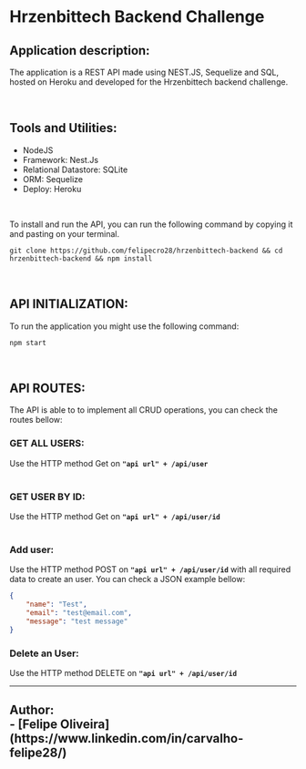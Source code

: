 # Hrzenbittech Backend Challenge

## Application description:

The application is a REST API made using NEST.JS, Sequelize and SQL, hosted on Heroku and developed for the Hrzenbittech backend challenge.

<br>

## Tools and Utilities:

- NodeJS
- Framework: Nest.Js
- Relational Datastore: SQLite
- ORM: Sequelize
- Deploy: Heroku

<br>

To install and run the API, you can run the following command by copying it and pasting on your terminal.


```
git clone https://github.com/felipecro28/hrzenbittech-backend && cd hrzenbittech-backend && npm install
```

<br>

## API INITIALIZATION:
To run the application you might use the following command:

```
npm start
```

<br>


## API ROUTES:

The API is able to to implement all CRUD operations, you can check the routes bellow:
<br>

### GET ALL USERS:

Use the HTTP method Get on <b>`"api url" + /api/user`</b>
<br>
<br>

### GET USER BY ID:

Use the HTTP method Get on <b>`"api url" + /api/user/id`</b>
<br>
<br>

### Add user:
Use the HTTP method POST on <b>`"api url" + /api/user/id`</b> with all required data to create an user. You can check a JSON example bellow:

```json
{
    "name": "Test",
    "email": "test@email.com",
    "message": "test message"
}

```

### Delete an User:
Use the HTTP method DELETE on <b>`"api url" + /api/user/id`</b>
<br>


<hr>
<h2 id="grupo">Author:
  <br>
  - [Felipe Oliveira](https://www.linkedin.com/in/carvalho-felipe28/)
  </hr>
 
